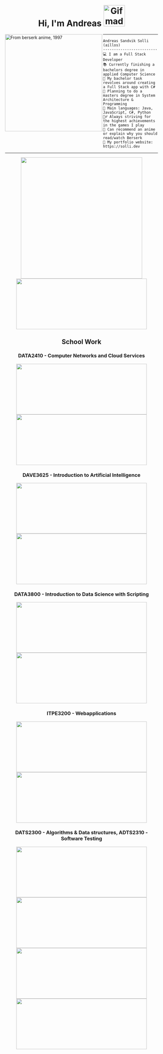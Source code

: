 <h1 align="center"> Hi, I'm Andreas <img src="https://media4.giphy.com/media/v1.Y2lkPTc5MGI3NjExcTZ3b3FheDQ5MXNnOG1rb2Q5Z3pnYThjY2Z1a2kzMXZtanhqdjI2YSZlcD12MV9pbnRlcm5hbF9naWZfYnlfaWQmY3Q9cw/8D3Gf3h56UaFa1Iwx2/giphy.gif" width="70" alt="Gif made by me, 2017" /> </h1>

<img align="left" src="https://i.imgur.com/JHeol73.png" alt="From berserk anime, 1997" width="320" />
<hr>

```
Andreas Sandvik Solli (aillos)
-------------------------
💻 I am a Full Stack Developer
📚 Currently finishing a bachelors degree in applied Computer Science
🔭 My bachelor task revolves around creating a Full Stack app with C#
📝 Planning to do a masters degree in System Architecture & Programming
🌟 Main languages: Java, JavaScript, C#, Python
🧗‍♂️ Always striving for the highest achievements in the games I play
💬 Can recommend an anime or explain why you should read/watch Berserk
🔗 My portfolio website: https://solli.dev
```
<hr>

<div align="center" >
  <picture>
    <source
      srcset="https://github-readme-stats-aillos-projects.vercel.app/api?username=aillos&show_icons=true&theme=transparent"
      media="(prefers-color-scheme: dark)" width="400px"
    />
    <source
      srcset="https://github-readme-stats-aillos-projects.vercel.app/api?username=aillos&show_icons=true"
      media="(prefers-color-scheme: light), (prefers-color-scheme: no-preference)" width="400px"
    />
    <img src="https://github-readme-stats-aillos-projects.vercel.app/api?username=aillos&show_icons=true" width="400px" />
  </picture>
  
  <picture>
    <source
      srcset="https://github-readme-stats-git-dependabot-npman-374823-aillos-projects.vercel.app/api/top-langs/?username=aillos&layout=compact&theme=transparent&langs_count=12&hide_progress=true&card_width=400"
      media="(prefers-color-scheme: dark)"  height="167px" width="430px"
    />
    <source
      srcset="https://github-readme-stats-git-dependabot-npman-374823-aillos-projects.vercel.app/api/top-langs/?username=aillos&layout=compact&langs_count=12&hide_progress=true&card_width=400"
      media="(prefers-color-scheme: light), (prefers-color-scheme: no-preference)"  height="167px" width="430px"
    />
    <img src="https://github-readme-stats-git-dependabot-npman-374823-aillos-projects.vercel.app/api/top-langs/?username=aillos&layout=compact&langs_count=12&hide_progress=true&card_width=400"  height="167px" width="430px"/>
  </picture>
</div>

<div>
  <h2 align="center">School Work</h2>
  <div align="center">
  <h3>DATA2410 - Computer Networks and Cloud Services</h3>
    <a href="https://www.github.com/aillos/dataskyOblig1">
   <picture>
    <source
      srcset="https://github-readme-stats-git-dependabot-npman-374823-aillos-projects.vercel.app/api/pin?username=aillos&repo=dataskyOblig1&theme=transparent&card_width=400"
      media="(prefers-color-scheme: dark)"  height="167px" width="430px"
    />
    <source
      srcset="https://github-readme-stats-git-dependabot-npman-374823-aillos-projects.vercel.app/api/pin?username=aillos&repo=dataskyOblig1&card_width=400""
      media="(prefers-color-scheme: light), (prefers-color-scheme: no-preference)"  height="167px" width="430px"
    />
    <img src="https://github-readme-stats-git-dependabot-npman-374823-aillos-projects.vercel.app/api/pin?username=aillos&repo=dataskyOblig1&card_width=400"  
      height="167px" width="430px"/>
  </picture>
    </a>
    <a href="https://www.github.com/aillos/dataskyOblig2">
  <picture>
    <source
      srcset="https://github-readme-stats-git-dependabot-npman-374823-aillos-projects.vercel.app/api/pin?username=aillos&repo=dataskyOblig2&theme=transparent&card_width=400"
      media="(prefers-color-scheme: dark)"  height="167px" width="430px"
    />
    <source
      srcset="https://github-readme-stats-git-dependabot-npman-374823-aillos-projects.vercel.app/api/pin?username=aillos&repo=dataskyOblig2&card_width=400""
      media="(prefers-color-scheme: light), (prefers-color-scheme: no-preference)"  height="167px" width="430px"
    />
    <img src="https://github-readme-stats-git-dependabot-npman-374823-aillos-projects.vercel.app/api/pin?username=aillos&repo=dataskyOblig2&card_width=400"  
      height="167px" width="430px"/>
  </picture>
    </a>
  </div>
  <div align="center">
  <h3>DAVE3625 - Introduction to Artificial Intelligence</h3>
    <a href="https://www.github.com/aillos/introAiOblig1">
   <picture>
    <source
      srcset="https://github-readme-stats-git-dependabot-npman-374823-aillos-projects.vercel.app/api/pin?username=aillos&repo=introAiOblig1&theme=transparent&card_width=400"
      media="(prefers-color-scheme: dark)"  height="167px" width="430px"
    />
    <source
      srcset="https://github-readme-stats-git-dependabot-npman-374823-aillos-projects.vercel.app/api/pin?username=aillos&repo=introAiOblig1&card_width=400""
      media="(prefers-color-scheme: light), (prefers-color-scheme: no-preference)"  height="167px" width="430px"
    />
    <img src="https://github-readme-stats-git-dependabot-npman-374823-aillos-projects.vercel.app/api/pin?username=aillos&repo=introAiOblig1&card_width=400"  
      height="167px" width="430px"/>
  </picture>
    </a>
    <a href="https://www.github.com/aillos/introAiOblig2">
  <picture>
    <source
      srcset="https://github-readme-stats-git-dependabot-npman-374823-aillos-projects.vercel.app/api/pin?username=aillos&repo=introAiOblig2&theme=transparent&card_width=400"
      media="(prefers-color-scheme: dark)"  height="167px" width="430px"
    />
    <source
      srcset="https://github-readme-stats-git-dependabot-npman-374823-aillos-projects.vercel.app/api/pin?username=aillos&repo=introAiOblig2&card_width=400""
      media="(prefers-color-scheme: light), (prefers-color-scheme: no-preference)"  height="167px" width="430px"
    />
    <img src="https://github-readme-stats-git-dependabot-npman-374823-aillos-projects.vercel.app/api/pin?username=aillos&repo=introAiOblig2&card_width=400"  
      height="167px" width="430px"/>
  </picture>
    </a>
  </div>
    <div align="center">
  <h3>DATA3800 - Introduction to Data Science with Scripting</h3>
      <a href="https://www.github.com/aillos/FinnCrawler">
   <picture>
    <source
      srcset="https://github-readme-stats-git-dependabot-npman-374823-aillos-projects.vercel.app/api/pin?username=aillos&repo=FinnCrawler&theme=transparent&card_width=400"
      media="(prefers-color-scheme: dark)"  height="167px" width="430px"
    />
    <source
      srcset="https://github-readme-stats-git-dependabot-npman-374823-aillos-projects.vercel.app/api/pin?username=aillos&repo=FinnCrawler&card_width=400""
      media="(prefers-color-scheme: light), (prefers-color-scheme: no-preference)"  height="167px" width="430px"
    />
    <img src="https://github-readme-stats-git-dependabot-npman-374823-aillos-projects.vercel.app/api/pin?username=aillos&repo=FinnCrawler&card_width=400"  
      height="167px" width="430px"/>
  </picture>
      </a>
      <a href="https://www.github.com/aillos/dataSci">
  <picture>
    <source
      srcset="https://github-readme-stats-git-dependabot-npman-374823-aillos-projects.vercel.app/api/pin?username=aillos&repo=introAiOblig2&theme=transparent&card_width=400"
      media="(prefers-color-scheme: dark)"  height="167px" width="430px"
    />
    <source
      srcset="https://github-readme-stats-git-dependabot-npman-374823-aillos-projects.vercel.app/api/pin?username=aillos&repo=introAiOblig2&card_width=400""
      media="(prefers-color-scheme: light), (prefers-color-scheme: no-preference)"  height="167px" width="430px"
    />
    <img src="https://github-readme-stats-git-dependabot-npman-374823-aillos-projects.vercel.app/api/pin?username=aillos&repo=introAiOblig2&card_width=400"  
      height="167px" width="430px"/>
  </picture>
      </a>
  </div>
        <div align="center">
  <h3>ITPE3200 - Webapplications</h3>
      <a href="https://www.github.com/aillos/webAppOblig1">
   <picture>
    <source
      srcset="https://github-readme-stats-git-dependabot-npman-374823-aillos-projects.vercel.app/api/pin?username=aillos&repo=webAppOblig1&theme=transparent&card_width=400"
      media="(prefers-color-scheme: dark)"  height="167px" width="430px"
    />
    <source
      srcset="https://github-readme-stats-git-dependabot-npman-374823-aillos-projects.vercel.app/api/pin?username=aillos&repo=webAppOblig1&card_width=400""
      media="(prefers-color-scheme: light), (prefers-color-scheme: no-preference)"  height="167px" width="430px"
    />
    <img src="https://github-readme-stats-git-dependabot-npman-374823-aillos-projects.vercel.app/api/pin?username=aillos&repo=webAppOblig1&card_width=400"  
      height="167px" width="430px"/>
  </picture>
      </a>
        <a href="https://www.github.com/aillos/webAppOblig2">
  <picture>
    <source
      srcset="https://github-readme-stats-git-dependabot-npman-374823-aillos-projects.vercel.app/api/pin?username=aillos&repo=webAppOblig2&theme=transparent&card_width=400"
      media="(prefers-color-scheme: dark)"  height="167px" width="430px"
    />
    <source
      srcset="https://github-readme-stats-git-dependabot-npman-374823-aillos-projects.vercel.app/api/pin?username=aillos&repo=webAppOblig2&card_width=400""
      media="(prefers-color-scheme: light), (prefers-color-scheme: no-preference)"  height="167px" width="430px"
    />
    <img src="https://github-readme-stats-git-dependabot-npman-374823-aillos-projects.vercel.app/api/pin?username=aillos&repo=webAppOblig2&card_width=400"  
      height="167px" width="430px"/>
  </picture>
        </a>
  </div>
  <div align="center">
  <h3>DATS2300 - Algorithms & Data structures, ADTS2310 - Software Testing</h3>
      <a href="https://www.github.com/aillos/algdatOblig1">
   <picture>
    <source
      srcset="https://github-readme-stats-git-dependabot-npman-374823-aillos-projects.vercel.app/api/pin?username=aillos&repo=algdatOblig1&theme=transparent&card_width=400"
      media="(prefers-color-scheme: dark)"  height="167px" width="430px"
    />
    <source
      srcset="https://github-readme-stats-git-dependabot-npman-374823-aillos-projects.vercel.app/api/pin?username=aillos&repo=algdatOblig1&card_width=400""
      media="(prefers-color-scheme: light), (prefers-color-scheme: no-preference)"  height="167px" width="430px"
    />
    <img src="https://github-readme-stats-git-dependabot-npman-374823-aillos-projects.vercel.app/api/pin?username=aillos&repo=algdatOblig1&card_width=400"  
      height="167px" width="430px"/>
  </picture>
      </a>
        <a href="https://www.github.com/aillos/algdatOblig2">
  <picture>
    <source
      srcset="https://github-readme-stats-git-dependabot-npman-374823-aillos-projects.vercel.app/api/pin?username=aillos&repo=algdatOblig2&theme=transparent&card_width=400"
      media="(prefers-color-scheme: dark)"  height="167px" width="430px"
    />
    <source
      srcset="https://github-readme-stats-git-dependabot-npman-374823-aillos-projects.vercel.app/api/pin?username=aillos&repo=algdatOblig2&card_width=400""
      media="(prefers-color-scheme: light), (prefers-color-scheme: no-preference)"  height="167px" width="430px"
    />
    <img src="https://github-readme-stats-git-dependabot-npman-374823-aillos-projects.vercel.app/api/pin?username=aillos&repo=algdatOblig2&card_width=400"  
      height="167px" width="430px"/>
  </picture>
        </a>
          <a href="https://www.github.com/aillos/algdatOblig3">
   <picture>
    <source
      srcset="https://github-readme-stats-git-dependabot-npman-374823-aillos-projects.vercel.app/api/pin?username=aillos&repo=algdatOblig3&theme=transparent&card_width=400"
      media="(prefers-color-scheme: dark)"  height="167px" width="430px"
    />
    <source
      srcset="https://github-readme-stats-git-dependabot-npman-374823-aillos-projects.vercel.app/api/pin?username=aillos&repo=algdatOblig3&card_width=400""
      media="(prefers-color-scheme: light), (prefers-color-scheme: no-preference)"  height="167px" width="430px"
    />
    <img src="https://github-readme-stats-git-dependabot-npman-374823-aillos-projects.vercel.app/api/pin?username=aillos&repo=algdatOblig3&card_width=400"  
      height="167px" width="430px"/>
  </picture>
      </a>
          <a href="https://www.github.com/aillos/NettbankTesting">
   <picture>
    <source
      srcset="https://github-readme-stats-git-dependabot-npman-374823-aillos-projects.vercel.app/api/pin?username=aillos&repo=NettbankTesting&theme=transparent&card_width=400"
      media="(prefers-color-scheme: dark)"  height="167px" width="430px"
    />
    <source
      srcset="https://github-readme-stats-git-dependabot-npman-374823-aillos-projects.vercel.app/api/pin?username=aillos&repo=NettbankTesting&card_width=400""
      media="(prefers-color-scheme: light), (prefers-color-scheme: no-preference)"  height="167px" width="430px"
    />
    <img src="https://github-readme-stats-git-dependabot-npman-374823-aillos-projects.vercel.app/api/pin?username=aillos&repo=NettbankTesting&card_width=400"  
      height="167px" width="430px"/>
  </picture>
      </a>
  </div>
</div>

